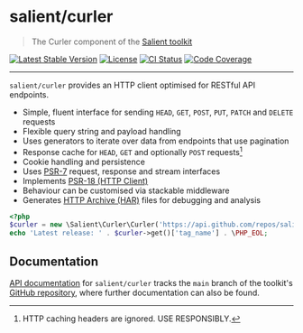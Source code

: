 # salient/curler

> The Curler component of the [Salient toolkit][toolkit]

<p>
  <a href="https://packagist.org/packages/salient/toolkit"><img src="https://poser.pugx.org/salient/toolkit/v" alt="Latest Stable Version" /></a>
  <a href="https://packagist.org/packages/salient/toolkit"><img src="https://poser.pugx.org/salient/toolkit/license" alt="License" /></a>
  <a href="https://github.com/salient-labs/toolkit/actions"><img src="https://github.com/salient-labs/toolkit/actions/workflows/ci.yml/badge.svg" alt="CI Status" /></a>
  <a href="https://codecov.io/gh/salient-labs/toolkit"><img src="https://codecov.io/gh/salient-labs/toolkit/graph/badge.svg?token=Y0l9ZeEtrI" alt="Code Coverage" /></a>
</p>

---

`salient/curler` provides an HTTP client optimised for RESTful API endpoints.

- Simple, fluent interface for sending `HEAD`, `GET`, `POST`, `PUT`, `PATCH` and
  `DELETE` requests
- Flexible query string and payload handling
- Uses generators to iterate over data from endpoints that use pagination
- Response cache for `HEAD`, `GET` and optionally `POST` requests[^cache]
- Cookie handling and persistence
- Uses [PSR-7][] request, response and stream interfaces
- Implements [PSR-18 (HTTP Client)][PSR-18]
- Behaviour can be customised via stackable middleware
- Generates [HTTP Archive (HAR)][har] files for debugging and analysis

```php
<?php
$curler = new \Salient\Curler\Curler('https://api.github.com/repos/salient-labs/toolkit/releases/latest');
echo 'Latest release: ' . $curler->get()['tag_name'] . \PHP_EOL;
```

[^cache]: HTTP caching headers are ignored. USE RESPONSIBLY.

[har]: http://www.softwareishard.com/blog/har-12-spec/
[PSR-18]: https://www.php-fig.org/psr/psr-18/
[PSR-7]: https://www.php-fig.org/psr/psr-7/

## Documentation

[API documentation][api-docs] for `salient/curler` tracks the `main` branch of
the toolkit's [GitHub repository][toolkit], where further documentation can also
be found.

[api-docs]: https://salient-labs.github.io/toolkit/namespace-Salient.Curler.html
[toolkit]: https://github.com/salient-labs/toolkit
